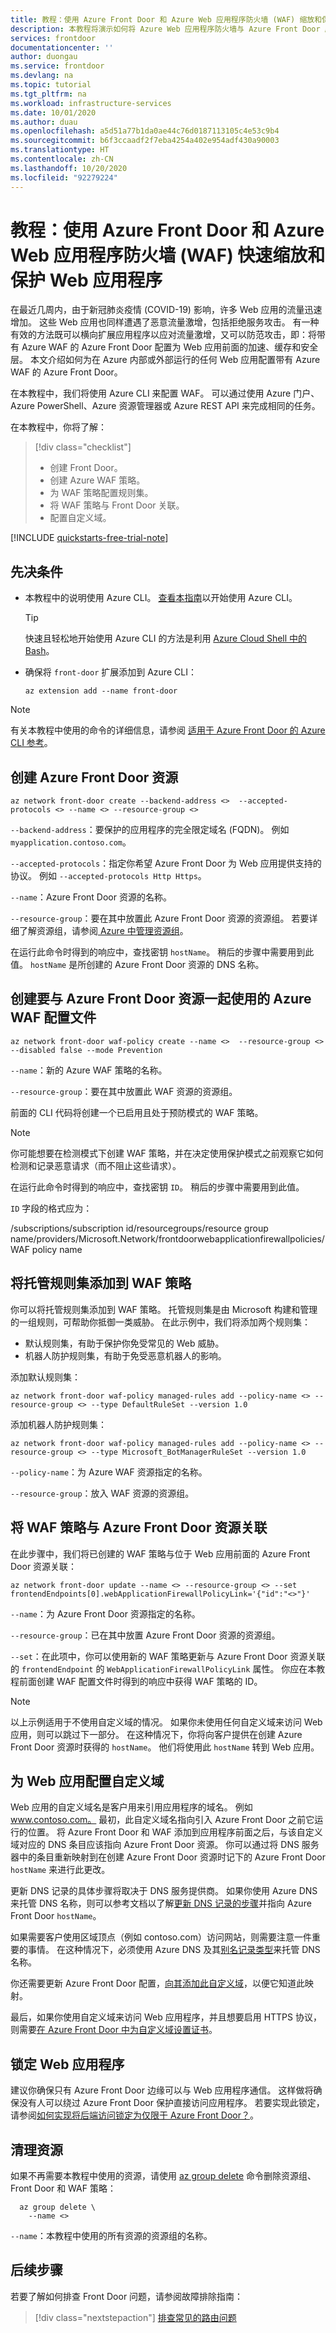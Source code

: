 ```yaml
---
title: 教程：使用 Azure Front Door 和 Azure Web 应用程序防火墙 (WAF) 缩放和保护 Web 应用
description: 本教程将演示如何将 Azure Web 应用程序防火墙与 Azure Front Door 服务结合使用。
services: frontdoor
documentationcenter: ''
author: duongau
ms.service: frontdoor
ms.devlang: na
ms.topic: tutorial
ms.tgt_pltfrm: na
ms.workload: infrastructure-services
ms.date: 10/01/2020
ms.author: duau
ms.openlocfilehash: a5d51a77b1da0ae44c76d0187113105c4e53c9b4
ms.sourcegitcommit: b6f3ccaadf2f7eba4254a402e954adf430a90003
ms.translationtype: HT
ms.contentlocale: zh-CN
ms.lasthandoff: 10/20/2020
ms.locfileid: "92279224"
---
```

# <a name="tutorial-quickly-scale-and-protect-a-web-application-by-using-azure-front-door-and-azure-web-application-firewall-waf"></a>教程：使用 Azure Front Door 和 Azure Web 应用程序防火墙 (WAF) 快速缩放和保护 Web 应用程序

在最近几周内，由于新冠肺炎疫情 (COVID-19) 影响，许多 Web 应用的流量迅速增加。 这些 Web 应用也同样遭遇了恶意流量激增，包括拒绝服务攻击。 有一种有效的方法既可以横向扩展应用程序以应对流量激增，又可以防范攻击，即：将带有 Azure WAF 的 Azure Front Door 配置为 Web 应用前面的加速、缓存和安全层。 本文介绍如何为在 Azure 内部或外部运行的任何 Web 应用配置带有 Azure WAF 的 Azure Front Door。 

在本教程中，我们将使用 Azure CLI 来配置 WAF。 可以通过使用 Azure 门户、Azure PowerShell、Azure 资源管理器或 Azure REST API 来完成相同的任务。 

在本教程中，你将了解：
> [!div class="checklist"]
> - 创建 Front Door。
> - 创建 Azure WAF 策略。
> - 为 WAF 策略配置规则集。
> - 将 WAF 策略与 Front Door 关联。
> - 配置自定义域。

[!INCLUDE [quickstarts-free-trial-note](../../includes/quickstarts-free-trial-note.md)]

## <a name="prerequisites"></a>先决条件

- 本教程中的说明使用 Azure CLI。 [查看本指南](/cli/azure/get-started-with-azure-cli?preserve-view=true&view=azure-cli-latest)以开始使用 Azure CLI。

  > [!TIP] 
  > 快速且轻松地开始使用 Azure CLI 的方法是利用 [Azure Cloud Shell 中的 Bash](../cloud-shell/quickstart.md)。

- 确保将 `front-door` 扩展添加到 Azure CLI：

   ```azurecli-interactive 
   az extension add --name front-door
   ```

> [!NOTE] 
> 有关本教程中使用的命令的详细信息，请参阅 [适用于 Azure Front Door 的 Azure CLI 参考](/cli/azure/ext/front-door/?preserve-view=true&view=azure-cli-latest)。

## <a name="create-an-azure-front-door-resource"></a>创建 Azure Front Door 资源

```azurecli-interactive 
az network front-door create --backend-address <>  --accepted-protocols <> --name <> --resource-group <>
```

`--backend-address`：要保护的应用程序的完全限定域名 (FQDN)。 例如 `myapplication.contoso.com`。

`--accepted-protocols`：指定你希望 Azure Front Door 为 Web 应用提供支持的协议。 例如 `--accepted-protocols Http Https`。

`--name`：Azure Front Door 资源的名称。

`--resource-group`：要在其中放置此 Azure Front Door 资源的资源组。 若要详细了解资源组，请参阅[ Azure 中管理资源组](../azure-resource-manager/management/manage-resource-groups-portal.md)。

在运行此命令时得到的响应中，查找密钥 `hostName`。 稍后的步骤中需要用到此值。 `hostName` 是所创建的 Azure Front Door 资源的 DNS 名称。

## <a name="create-an-azure-waf-profile-to-use-with-azure-front-door-resources"></a>创建要与 Azure Front Door 资源一起使用的 Azure WAF 配置文件

```azurecli-interactive 
az network front-door waf-policy create --name <>  --resource-group <>  --disabled false --mode Prevention
```

`--name`：新的 Azure WAF 策略的名称。

`--resource-group`：要在其中放置此 WAF 资源的资源组。 

前面的 CLI 代码将创建一个已启用且处于预防模式的 WAF 策略。 

> [!NOTE] 
> 你可能想要在检测模式下创建 WAF 策略，并在决定使用保护模式之前观察它如何检测和记录恶意请求（而不阻止这些请求）。

在运行此命令时得到的响应中，查找密钥 `ID`。 稍后的步骤中需要用到此值。 

`ID` 字段的格式应为：

/subscriptions/subscription id/resourcegroups/resource group name/providers/Microsoft.Network/frontdoorwebapplicationfirewallpolicies/WAF policy name  

## <a name="add-managed-rule-sets-to-the-waf-policy"></a>将托管规则集添加到 WAF 策略

你可以将托管规则集添加到 WAF 策略。 托管规则集是由 Microsoft 构建和管理的一组规则，可帮助你抵御一类威胁。 在此示例中，我们将添加两个规则集：
- 默认规则集，有助于保护你免受常见的 Web 威胁。 
- 机器人防护规则集，有助于免受恶意机器人的影响。

添加默认规则集：

   ```azurecli-interactive 
   az network front-door waf-policy managed-rules add --policy-name <> --resource-group <> --type DefaultRuleSet --version 1.0
   ```

添加机器人防护规则集：

   ```azurecli-interactive 
   az network front-door waf-policy managed-rules add --policy-name <> --resource-group <> --type Microsoft_BotManagerRuleSet --version 1.0
   ```

`--policy-name`：为 Azure WAF 资源指定的名称。

`--resource-group`：放入 WAF 资源的资源组。

## <a name="associate-the-waf-policy-with-the-azure-front-door-resource"></a>将 WAF 策略与 Azure Front Door 资源关联

在此步骤中，我们将已创建的 WAF 策略与位于 Web 应用前面的 Azure Front Door 资源关联：

```azurecli-interactive 
az network front-door update --name <> --resource-group <> --set frontendEndpoints[0].webApplicationFirewallPolicyLink='{"id":"<>"}'
```

`--name`：为 Azure Front Door 资源指定的名称。

`--resource-group`：已在其中放置 Azure Front Door 资源的资源组。

`--set`：在此项中，你可以使用新的 WAF 策略更新与 Azure Front Door 资源关联的 `frontendEndpoint` 的 `WebApplicationFirewallPolicyLink` 属性。 你应在本教程前面创建 WAF 配置文件时得到的响应中获得 WAF 策略的 ID。

 > [!NOTE] 
> 以上示例适用于不使用自定义域的情况。 如果你未使用任何自定义域来访问 Web 应用，则可以跳过下一部分。 在这种情况下，你将向客户提供在创建 Azure Front Door 资源时获得的 `hostName`。 他们将使用此 `hostName` 转到 Web 应用。

## <a name="configure-the-custom-domain-for-your-web-application"></a>为 Web 应用配置自定义域

Web 应用的自定义域名是客户用来引用应用程序的域名。 例如 www.contoso.com。 最初，此自定义域名指向引入 Azure Front Door 之前它运行的位置。 将 Azure Front Door 和 WAF 添加到应用程序前面之后，与该自定义域对应的 DNS 条目应该指向 Azure Front Door 资源。 你可以通过将 DNS 服务器中的条目重新映射到在创建 Azure Front Door 资源时记下的 Azure Front Door `hostName` 来进行此更改。

更新 DNS 记录的具体步骤将取决于 DNS 服务提供商。 如果你使用 Azure DNS 来托管 DNS 名称，则可以参考文档以了解[更新 DNS 记录的步骤](../dns/dns-operations-recordsets-cli.md)并指向 Azure Front Door `hostName`。 

如果需要客户使用区域顶点（例如 contoso.com）访问网站，则需要注意一件重要的事情。 在这种情况下，必须使用 Azure DNS 及其[别名记录类型](../dns/dns-alias.md)来托管 DNS 名称。 

你还需要更新 Azure Front Door 配置，[向其添加此自定义域](./front-door-custom-domain.md)，以便它知道此映射。

最后，如果你使用自定义域来访问 Web 应用程序，并且想要启用 HTTPS 协议， 则需要[在 Azure Front Door 中为自定义域设置证书](./front-door-custom-domain-https.md)。 

## <a name="lock-down-your-web-application"></a>锁定 Web 应用程序

建议你确保只有 Azure Front Door 边缘可以与 Web 应用程序通信。 这样做将确保没有人可以绕过 Azure Front Door 保护直接访问应用程序。 若要实现此锁定，请参阅[如何实现将后端访问锁定为仅限于 Azure Front Door？](./front-door-faq.md#how-do-i-lock-down-the-access-to-my-backend-to-only-azure-front-door)。

## <a name="clean-up-resources"></a>清理资源

如果不再需要本教程中使用的资源，请使用 [az group delete](/cli/azure/group?view=azure-cli-latest#az-group-delete&preserve-view=true) 命令删除资源组、Front Door 和 WAF 策略：

```azurecli-interactive
  az group delete \
    --name <>
```
`--name`：本教程中使用的所有资源的资源组的名称。

## <a name="next-steps"></a>后续步骤

若要了解如何排查 Front Door 问题，请参阅故障排除指南：

> [!div class="nextstepaction"]
> [排查常见的路由问题](front-door-troubleshoot-routing.md)